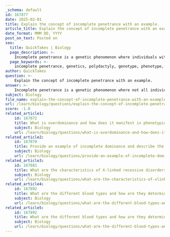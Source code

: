```yaml
---
_schema: default
id: 167877
date: 2025-02-01
title: Explain the concept of incomplete penetrance with an example.
article_title: Explain the concept of incomplete penetrance with an example.
date_format: MMM DD, YYYY
post_on_text: Posted on
seo:
  title: QuickTakes | Biology
  page_description: >-
    Incomplete penetrance is a genetic phenomenon where individuals with a specific genotype do not exhibit the expected phenotype, as seen in polydactyly.
  page_keywords: >-
    incomplete penetrance, genetics, polydactyly, genotype, phenotype, dominant allele, genetic counseling, inheritance patterns, variable expressivity
author: QuickTakes
question: >-
    Explain the concept of incomplete penetrance with an example.
answer: >-
    Incomplete penetrance is a genetic phenomenon where not all individuals with a specific genotype express the expected phenotype. This means that some individuals may carry a dominant allele but do not exhibit the associated trait. \n\nFor example, consider the condition of polydactyly, which is characterized by the presence of extra fingers or toes. The allele responsible for polydactyly is dominant, meaning that an individual only needs one copy of the allele to potentially express the trait. However, in a family where this dominant allele is present, it is possible that not all individuals who inherit the allele will show the physical manifestation of extra digits. This situation illustrates incomplete penetrance, as the genotype (presence of the dominant allele) does not guarantee the phenotype (expression of polydactyly).\n\nThe concept of incomplete penetrance is significant in genetics because it complicates predictions about inheritance patterns and the likelihood of traits appearing in offspring. For instance, if a family has a history of polydactyly, genetic counseling may be challenging, as the actual risk of the trait manifesting in future generations can be uncertain. Environmental factors, interactions with other genes, and variable expressivity can all influence whether the phenotype is expressed, further complicating the relationship between genotype and phenotype.\n\nIn summary, incomplete penetrance highlights the complexity of genetic expression and the need for careful consideration of various factors when analyzing inheritance patterns and making predictions about phenotypic outcomes in populations.
subject: Biology
file_name: explain-the-concept-of-incomplete-penetrance-with-an-example.md
url: /learn/biology/questions/explain-the-concept-of-incomplete-penetrance-with-an-example
score: -1.0
related_article1:
    id: 167872
    title: What is overdominance and how does it manifest in phenotypic outcomes?
    subject: Biology
    url: /learn/biology/questions/what-is-overdominance-and-how-does-it-manifest-in-phenotypic-outcomes
related_article2:
    id: 167870
    title: Provide an example of incomplete dominance and describe the phenotypic outcome.
    subject: Biology
    url: /learn/biology/questions/provide-an-example-of-incomplete-dominance-and-describe-the-phenotypic-outcome
related_article3:
    id: 167881
    title: What are the characteristics of X-linked recessive disorders?
    subject: Biology
    url: /learn/biology/questions/what-are-the-characteristics-of-xlinked-recessive-disorders
related_article4:
    id: 167892
    title: What are the different blood types and how are they determined?
    subject: Biology
    url: /learn/biology/questions/what-are-the-different-blood-types-and-how-are-they-determined
related_article5:
    id: 167892
    title: What are the different blood types and how are they determined?
    subject: Biology
    url: /learn/biology/questions/what-are-the-different-blood-types-and-how-are-they-determined
---
```


&nbsp;